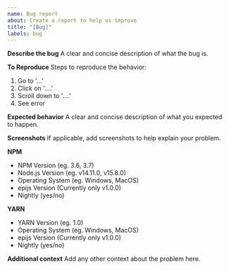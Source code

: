 ```yaml
---
name: Bug report
about: Create a report to help us improve
title: "[Bug]"
labels: bug
---
```


**Describe the bug**
A clear and concise description of what the bug is.

**To Reproduce**
Steps to reproduce the behavior:
1. Go to '...'
2. Click on '....'
3. Scroll down to '....'
4. See error

**Expected behavior**
A clear and concise description of what you expected to happen.

**Screenshots**
If applicable, add screenshots to help explain your problem.

**NPM**
- NPM Version (eg. 3.6, 3.7)
- Node.js Version (eg. v14.11.0, v15.8.0)
- Operating System (eg. Windows, MacOS)
- epijs Version (Currently only v1.0.0)
- Nightly (yes/no)

**YARN**
- YARN Version (eg. 1.0)
- Operating System (eg. Windows, MacOS)
- epijs Version (Currently only v1.0.0)
- Nightly (yes/no)

**Additional context**
Add any other context about the problem here.